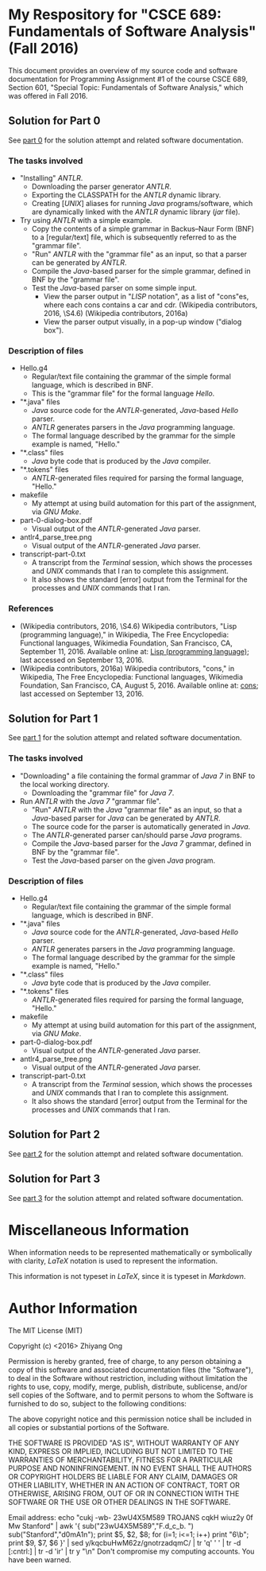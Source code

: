 #	My Respository for "CSCE 689: Fundamentals of Software Analysis" (Fall 2016)

This document provides an overview of my source code and software
	documentation for Programming Assignment #1 of the course
	CSCE 689, Section 601, "Special Topic: Fundamentals of Software
	Analysis," which was offered in Fall 2016.

##	Solution for Part 0

See [part 0](https://github.com/eda-ricercatore/caprese-sw-analy/tree/master/zero-assign/part-0) for the solution attempt and related software documentation.

###	The tasks involved

+ "Installing" *ANTLR*.
	- Downloading the parser generator *ANTLR*.
	- Exporting the CLASSPATH for the *ANTLR* dynamic library.
	- Creating [*UNIX*] aliases for running *Java* programs/software,
		which are dynamically linked with the *ANTLR* dynamic library
		(*jar* file).
+ Try using *ANTLR* with a simple example.
	- Copy the contents of a simple grammar in Backus–Naur Form (BNF)
		to a [regular/text] file, which is subsequently referred to
		as the "grammar file".
	- "Run" *ANTLR* with the "grammar file" as an input, so that a
		parser can be generated by *ANTLR*.
	- Compile the *Java*-based parser for the simple grammar, defined
		in BNF by the "grammar file".
	- Test the *Java*-based parser on some simple input.
		* View the parser output in "*LISP* notation", as a list of
			"cons"es, where each cons contains a car and cdr.
			(Wikipedia contributors, 2016, \S4.6)
			(Wikipedia contributors, 2016a)
		* View the parser output visually, in a pop-up window
			("dialog box").

###	Description of files

+ Hello.g4
	- Regular/text file containing the grammar of the simple formal
		language, which is described in BNF.
	- This is the "grammar file" for the formal language *Hello*.
+ "*.java" files
	- *Java* source code for the *ANTLR*-generated, *Java*-based
		*Hello* parser.
	- *ANTLR* generates parsers in the *Java* programming language.
	- The formal language described by the grammar for the simple
		example is named, "Hello."
+ "*.class" files
	- *Java* byte code that is produced by the *Java* compiler.
+ "*.tokens" files
	- *ANTLR*-generated files required for parsing the formal
		language, "Hello." 
+ makefile
	- My attempt at using build automation for this part of the
		assignment, via *GNU Make*.
+ part-0-dialog-box.pdf
	- Visual output of the *ANTLR*-generated *Java* parser.
+ antlr4_parse_tree.png
	- Visual output of the *ANTLR*-generated *Java* parser.
+ transcript-part-0.txt
	- A transcript from the *Terminal* session, which shows the
		processes and *UNIX* commands that I ran to complete this
		assignment.
	- It also shows the standard [error] output from the Terminal
		for the processes and *UNIX* commands that I ran. 



###	References
+	(Wikipedia contributors, 2016, \S4.6)
	Wikipedia contributors, "Lisp (programming language)," in Wikipedia, The Free Encyclopedia: Functional languages, Wikimedia Foundation, San Francisco, CA, September 11, 2016.
		Available online at: [Lisp (programming language)](https://en.wikipedia.org/wiki/Lisp_(programming_language)#Conses_and_lists); last accessed on September 13, 2016.
+	(Wikipedia contributors, 2016a)
	Wikipedia contributors, "cons," in Wikipedia, The Free Encyclopedia: Functional languages, Wikimedia Foundation, San Francisco, CA, August 5, 2016.
	Available online at: [cons](https://en.wikipedia.org/wiki/Cons); last accessed on September 13, 2016.



##	Solution for Part 1

See [part 1](https://github.com/eda-ricercatore/caprese-sw-analy/tree/master/zero-assign/part-1) for the solution attempt and related software documentation.

###	The tasks involved

+ "Downloading" a file containing the formal grammar of *Java 7*
	in BNF to the local working directory.
	- Downloading the "grammar file" for *Java 7*.
+ Run *ANTLR* with the *Java 7* "grammar file".
	- "Run" *ANTLR* with the *Java* "grammar file" as an input,
		so that a *Java*-based parser for *Java* can be generated
		by *ANTLR*.
	- The source code for the parser is automatically generated
		in *Java*.
	- The *ANTLR*-generated parser can/should parse *Java* programs.
	- Compile the *Java*-based parser for the *Java 7* grammar,
		defined in BNF by the "grammar file".
	- Test the *Java*-based parser on the given *Java* program.



###	Description of files

+ Hello.g4
	- Regular/text file containing the grammar of the simple formal
		language, which is described in BNF.
+ "*.java" files
	- *Java* source code for the *ANTLR*-generated, *Java*-based
		*Hello* parser.
	- *ANTLR* generates parsers in the *Java* programming language.
	- The formal language described by the grammar for the simple
		example is named, "Hello."
+ "*.class" files
	- *Java* byte code that is produced by the *Java* compiler.
+ "*.tokens" files
	- *ANTLR*-generated files required for parsing the formal
		language, "Hello." 
+ makefile
	- My attempt at using build automation for this part of the
		assignment, via *GNU Make*.
+ part-0-dialog-box.pdf
	- Visual output of the *ANTLR*-generated *Java* parser.
+ antlr4_parse_tree.png
	- Visual output of the *ANTLR*-generated *Java* parser.
+ transcript-part-0.txt
	- A transcript from the *Terminal* session, which shows the
		processes and *UNIX* commands that I ran to complete this
		assignment.
	- It also shows the standard [error] output from the Terminal
		for the processes and *UNIX* commands that I ran.






##	Solution for Part 2

See [part 2](https://github.com/eda-ricercatore/caprese-sw-analy/tree/master/zero-assign/part-2) for the solution attempt and related software documentation.

##	Solution for Part 3

See [part 3](https://github.com/eda-ricercatore/caprese-sw-analy/tree/master/zero-assign/part-3) for the solution attempt and related software documentation.





#	Miscellaneous Information

When information needs to be represented mathematically or
	symbolically with clarity, *LaTeX* notation is used to
	represent the information.

This information is not typeset in *LaTeX*, since it is typeset
	in *Markdown*.





#	Author Information


The MIT License (MIT)

Copyright (c) <2016> Zhiyang Ong

Permission is hereby granted, free of charge, to any person obtaining a copy of this software and associated documentation files (the "Software"), to deal in the Software without restriction, including without limitation the rights to use, copy, modify, merge, publish, distribute, sublicense, and/or sell copies of the Software, and to permit persons to whom the Software is furnished to do so, subject to the following conditions:

The above copyright notice and this permission notice shall be included in all copies or substantial portions of the Software.

THE SOFTWARE IS PROVIDED "AS IS", WITHOUT WARRANTY OF ANY KIND, EXPRESS OR IMPLIED, INCLUDING BUT NOT LIMITED TO THE WARRANTIES OF MERCHANTABILITY, FITNESS FOR A PARTICULAR PURPOSE AND NONINFRINGEMENT. IN NO EVENT SHALL THE AUTHORS OR COPYRIGHT HOLDERS BE LIABLE FOR ANY CLAIM, DAMAGES OR OTHER LIABILITY, WHETHER IN AN ACTION OF CONTRACT, TORT OR OTHERWISE, ARISING FROM, OUT OF OR IN CONNECTION WITH THE SOFTWARE OR THE USE OR OTHER DEALINGS IN THE SOFTWARE.

Email address: echo "cukj -wb- 23wU4X5M589 TROJANS cqkH wiuz2y 0f Mw Stanford" | awk '{ sub("23wU4X5M589","F.d_c_b. ") sub("Stanford","d0mA1n"); print $5, $2, $8; for (i=1; i<=1; i++) print "6\b"; print $9, $7, $6 }' | sed y/kqcbuHwM62z/gnotrzadqmC/ | tr 'q' ' ' | tr -d [:cntrl:] | tr -d 'ir' | tr y "\n"		Don't compromise my computing accounts. You have been warned.











